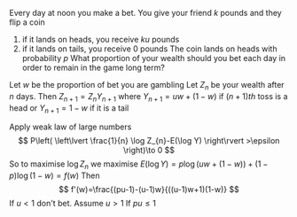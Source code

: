 Every day at noon you make a bet.
You give your friend $k$ pounds and they flip a coin
1. if it lands on heads, you receive $ku$ pounds
2. if it lands on tails, you receive $0$ pounds
The coin lands on heads with probability $p$
What proportion of your wealth should you bet each day in order to remain in the game long term?

Let $w$ be the proportion of bet you are gambling
Let $Z_{n}$ be your wealth after $n$ days.
Then
$Z_{n+1}=Z_{n}Y_{n+1}$
where
$Y_{n+1}=uw+(1-w)$ if $(n+1)th$ toss is a head or 
$Y_{n+1}=1-w$  if it is a tail

Apply weak law of large numbers
$$
P\left( \left\lvert  \frac{1}{n} \log Z_{n}-E(\log Y)  \right\rvert >\epsilon \right)\to 0
$$
So to maximise $\log Z_{n}$ we maximise 
$E(\log Y)=p\log(uw+(1-w))+(1-p)\log(1-w)=f(w)$
Then
$$
f'(w)=\frac{(pu-1)-(u-1)w}{((u-1)w+1)(1-w)}
$$
If $u<1$ don't bet. Assume $u>1$
If $pu\leq 1$